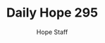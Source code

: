 ---
image: /assets/img/daily-hope-default-artwork.png
title: Daily Hope 295
number: 295
categories:
  - Daily Hope
author: Hope Staff
notes: Daily Hope 295
embed: >-
  <iframe style="border-radius:12px" src="https://open.spotify.com/embed/episode/2JG2X5RzBCWddwIwjvtpcG?utm_source=generator" width="100%" height="152" frameBorder="0" allowfullscreen="" allow="autoplay; clipboard-write; encrypted-media; fullscreen; picture-in-picture" loading="lazy"></iframe>
---